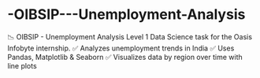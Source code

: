 # -OIBSIP---Unemployment-Analysis
📉 OIBSIP - Unemployment Analysis Level 1 Data Science task for the Oasis Infobyte internship. ✅ Analyzes unemployment trends in India ✅ Uses Pandas, Matplotlib &amp; Seaborn ✅ Visualizes data by region over time with line plots
